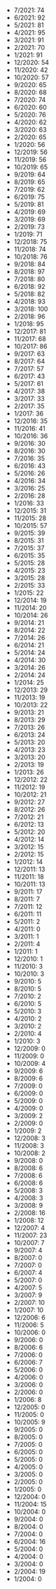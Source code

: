*  7/2021: 74
*  6/2021: 92
*  5/2021: 81
*  4/2021: 95
*  3/2021: 91
*  2/2021: 70
*  1/2021: 91
*  12/2020: 54
*  11/2020: 42
*  10/2020: 57
*  9/2020: 65
*  8/2020: 68
*  7/2020: 74
*  6/2020: 60
*  5/2020: 76
*  4/2020: 62
*  3/2020: 63
*  2/2020: 65
*  1/2020: 56
*  12/2019: 56
*  11/2019: 56
*  10/2019: 65
*  9/2019: 64
*  8/2019: 65
*  7/2019: 62
*  6/2019: 75
*  5/2019: 81
*  4/2019: 69
*  3/2019: 69
*  2/2019: 73
*  1/2019: 71
*  12/2018: 75
*  11/2018: 74
*  10/2018: 76
*  9/2018: 84
*  8/2018: 97
*  7/2018: 80
*  6/2018: 92
*  5/2018: 82
*  4/2018: 93
*  3/2018: 100
*  2/2018: 96
*  1/2018: 95
*  12/2017: 81
*  11/2017: 68
*  10/2017: 86
*  9/2017: 63
*  8/2017: 64
*  7/2017: 57
*  6/2017: 43
*  5/2017: 61
*  4/2017: 38
*  3/2017: 33
*  2/2017: 35
*  1/2017: 36
*  12/2016: 35
*  11/2016: 41
*  10/2016: 36
*  9/2016: 30
*  8/2016: 30
*  7/2016: 35
*  6/2016: 43
*  5/2016: 26
*  4/2016: 34
*  3/2016: 25
*  2/2016: 28
*  1/2016: 33
*  12/2015: 31
*  11/2015: 28
*  10/2015: 57
*  9/2015: 39
*  8/2015: 31
*  7/2015: 37
*  6/2015: 35
*  5/2015: 28
*  4/2015: 23
*  3/2015: 28
*  2/2015: 33
*  1/2015: 22
*  12/2014: 19
*  11/2014: 20
*  10/2014: 26
*  9/2014: 21
*  8/2014: 22
*  7/2014: 26
*  6/2014: 21
*  5/2014: 24
*  4/2014: 30
*  3/2014: 26
*  2/2014: 24
*  1/2014: 25
*  12/2013: 29
*  11/2013: 19
*  10/2013: 22
*  9/2013: 21
*  8/2013: 29
*  7/2013: 26
*  6/2013: 24
*  5/2013: 20
*  4/2013: 23
*  3/2013: 20
*  2/2013: 19
*  1/2013: 26
*  12/2012: 22
*  11/2012: 19
*  10/2012: 21
*  9/2012: 27
*  8/2012: 26
*  7/2012: 21
*  6/2012: 13
*  5/2012: 20
*  4/2012: 14
*  3/2012: 15
*  2/2012: 15
*  1/2012: 14
*  12/2011: 13
*  11/2011: 18
*  10/2011: 13
*  9/2011: 17
*  8/2011: 7
*  7/2011: 12
*  6/2011: 11
*  5/2011: 2
*  4/2011: 0
*  3/2011: 1
*  2/2011: 4
*  1/2011: 1
*  12/2010: 1
*  11/2010: 3
*  10/2010: 3
*  9/2010: 5
*  8/2010: 5
*  7/2010: 2
*  6/2010: 5
*  5/2010: 3
*  4/2010: 2
*  3/2010: 2
*  2/2010: 4
*  1/2010: 3
*  12/2009: 0
*  11/2009: 0
*  10/2009: 4
*  9/2009: 6
*  8/2009: 6
*  7/2009: 0
*  6/2009: 0
*  5/2009: 0
*  4/2009: 0
*  3/2009: 2
*  2/2009: 0
*  1/2009: 2
*  12/2008: 3
*  11/2008: 3
*  10/2008: 2
*  9/2008: 0
*  8/2008: 6
*  7/2008: 6
*  6/2008: 6
*  5/2008: 3
*  4/2008: 3
*  3/2008: 9
*  2/2008: 16
*  1/2008: 12
*  12/2007: 4
*  11/2007: 23
*  10/2007: 7
*  9/2007: 4
*  8/2007: 0
*  7/2007: 0
*  6/2007: 4
*  5/2007: 0
*  4/2007: 5
*  3/2007: 9
*  2/2007: 10
*  1/2007: 10
*  12/2006: 6
*  11/2006: 5
*  10/2006: 0
*  9/2006: 0
*  8/2006: 6
*  7/2006: 0
*  6/2006: 7
*  5/2006: 0
*  4/2006: 0
*  3/2006: 0
*  2/2006: 0
*  1/2006: 8
*  12/2005: 0
*  11/2005: 0
*  10/2005: 9
*  9/2005: 0
*  8/2005: 0
*  7/2005: 0
*  6/2005: 0
*  5/2005: 0
*  4/2005: 0
*  3/2005: 0
*  2/2005: 0
*  1/2005: 0
*  12/2004: 0
*  11/2004: 15
*  10/2004: 0
*  9/2004: 0
*  8/2004: 0
*  7/2004: 0
*  6/2004: 16
*  5/2004: 0
*  4/2004: 0
*  3/2004: 0
*  2/2004: 19
*  1/2004: 0